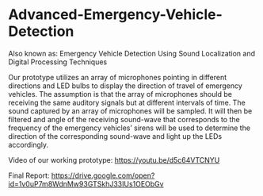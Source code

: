 # Advanced-Emergency-Vehicle-Detection
Also known as: Emergency Vehicle Detection Using Sound Localization and Digital Processing Techniques

Our prototype utilizes an array of microphones pointing in different directions and LED bulbs to display the direction of travel of emergency vehicles. The assumption is that the array of microphones should be receiving the same auditory signals but at different intervals of time. The sound captured by an array of microphones will be sampled. It will then be filtered and angle of the receiving sound-wave that corresponds to the frequency of the emergency vehicles’ sirens will be used to determine the direction of the corresponding sound-wave and light up the LEDs accordingly.

Video of our working prototype: https://youtu.be/d5c64VTCNYU

Final Report: https://drive.google.com/open?id=1v0uP7m8WdnMw93GTSkhJ33IUs1OEObGv
